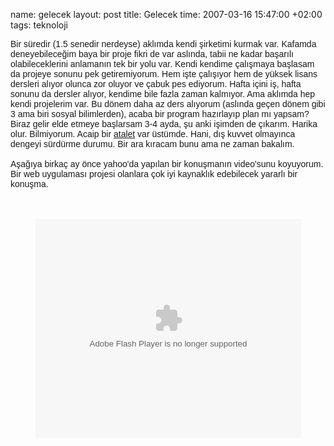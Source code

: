 name: gelecek
layout: post
title: Gelecek
time: 2007-03-16 15:47:00 +02:00
tags: teknoloji

<span style="font-family: arial;">Bir süredir (1.5 senedir nerdeyse) aklımda kendi şirketimi kurmak var. Kafamda deneyebileceğim baya bir proje fikri de var aslında, tabii ne kadar başarılı olabileceklerini anlamanın tek bir yolu var. Kendi kendime çalışmaya başlasam da projeye sonunu pek getiremiyorum. Hem işte çalışıyor hem de yüksek lisans dersleri alıyor olunca zor oluyor ve çabuk pes ediyorum. Hafta içini iş, hafta sonunu da dersler alıyor, kendime bile fazla zaman kalmıyor. Ama aklımda hep kendi projelerim var. Bu dönem daha az ders alıyorum (aslında geçen dönem gibi 3 ama biri sosyal bilimlerden), acaba bir program hazırlayıp plan mı yapsam? Biraz gelir elde etmeye başlarsam 3-4 ayda, şu anki işimden de çıkarım. Harika olur. Bilmiyorum. Acaip bir </span><a style="font-family: arial;" href="http://www.tdk.gov.tr/TR/SozBul.aspx?F6E10F8892433CFFAAF6AA849816B2EF4376734BED947CDE&Kelime=atalet">atalet</a><span style="font-family: arial;"> var üstümde. Hani, dış kuvvet olmayınca dengeyi sürdürme durumu. Bir ara kıracam bunu ama ne zaman bakalım.<br /><br />Aşağıya birkaç ay önce yahoo'da yapılan bir konuşmanın video'sunu koyuyorum. Bir web uygulaması projesi olanlara çok iyi kaynaklık edebilecek yararlı bir konuşma.<br /></span><br /><center><br /><embed src='http://us.i1.yimg.com/cosmos.bcst.yahoo.com/player/media/swf/FLVVideoSolo.swf' flashvars='id=934229&emailUrl=http%3A%2F%2Fvideo.yahoo.com%2Futil%2Fmail%3Fei%3DUTF-8%26vid%3D111580%26fr%3D&imUrl=http%253A%252F%252Fvideo.yahoo.com%252Fvideo%252Fplay%253Fei%253DUTF-8%2526vid%253D111580&imTitle=Iain%2BLamb%253A%2B%2526quot%253BThe%2BNew%2BHacker%2526%252339%253Bs%2BToolkit%2526quot%253B&searchUrl=http://video.yahoo.com/video/search?p=&profileUrl=http://video.yahoo.com/video/profile?yid=&creatorValue=ZXJpY21pcmFnbGlh&vid=111580' type='application/x-shockwave-flash' width='425' height='350'></embed><br /></center>
